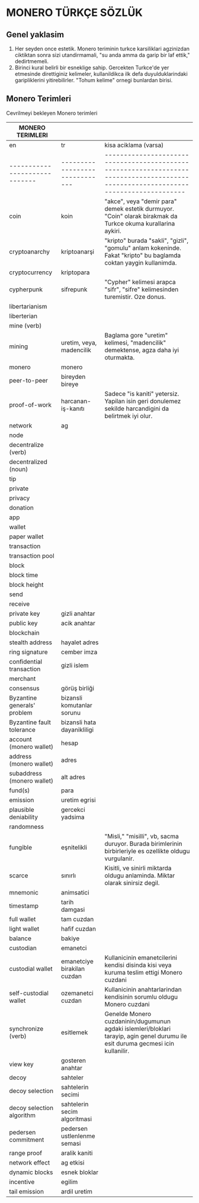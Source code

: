 # MONERO TÜRKÇE SÖZLÜK

## Genel yaklasim

1. Her seyden once estetik.  Monero teriminin turkce karsiliklari
   agzinizdan ciktiktan sonra sizi utandirmamali, "su anda amma da
   garip bir laf ettik," dedirtmemeli.
2. Birinci kural belirli bir esneklige sahip.  Gercekten Turkce'de yer
   etmesinde direttiginiz kelimeler, kullanildikca ilk defa
   duyulduklarindaki garipliklerini yitirebilirler.  "Tohum kelime"
   ornegi bunlardan birisi.

## Monero Terimleri

Cevrilmeyi bekleyen Monero terimleri

| MONERO TERIMLERI            |                              |                                                                                                                                   |
|-----------------------------|------------------------------|-----------------------------------------------------------------------------------------------------------------------------------|
| en                          | tr                           | kisa aciklama (varsa)                                                                                                             |
|-----------------------------|------------------------------|-----------------------------------------------------------------------------------------------------------------------------------|
| coin                        | koin                         | "akce", veya "demir para" demek estetik durmuyor.  "Coin" olarak birakmak da Turkce okuma kurallarina aykiri.                     |
| cryptoanarchy               | kriptoanarşi                 | "kripto" burada "sakli", "gizli", "gomulu" anlam kokeninde.  Fakat "kripto" bu baglamda coktan yaygin kullanimda.                 |
| cryptocurrency              | kriptopara                   |                                                                                                                                   |
| cypherpunk                  | sifrepunk                    | "Cypher" kelimesi arapca "sifr", "sifre" kelimesinden turemistir.  Oze donus.                                                     |
| libertarianism              |                              |                                                                                                                                   |
| liberterian                 |                              |                                                                                                                                   |
| mine (verb)                 |                              |                                                                                                                                   |
| mining                      | uretim, veya, madencilik     | Baglama gore "uretim" kelimesi, "madencilik" demektense, agza daha iyi oturmakta.                                                 |
| monero                      | monero                       |                                                                                                                                   |
| peer-to-peer                | bireyden bireye              |                                                                                                                                   |
| proof-of-work               | harcanan-iş-kanıtı           | Sadece "is kaniti" yetersiz.  Yapilan isin geri donulemez sekilde harcandigini da belirtmek iyi olur.                             |
| network                     | ag                           |                                                                                                                                   |
| node                        |                              |                                                                                                                                   |
| decentralize (verb)         |                              |                                                                                                                                   |
| decentralized (noun)        |                              |                                                                                                                                   |
| tip                         |                              |                                                                                                                                   |
| private                     |                              |                                                                                                                                   |
| privacy                     |                              |                                                                                                                                   |
| donation                    |                              |                                                                                                                                   |
| app                         |                              |                                                                                                                                   |
| wallet                      |                              |                                                                                                                                   |
| paper wallet                |                              |                                                                                                                                   |
| transaction                 |                              |                                                                                                                                   |
| transaction pool            |                              |                                                                                                                                   |
| block                       |                              |                                                                                                                                   |
| block time                  |                              |                                                                                                                                   |
| block height                |                              |                                                                                                                                   |
| send                        |                              |                                                                                                                                   |
| receive                     |                              |                                                                                                                                   |
| private key                 | gizli anahtar                |                                                                                                                                   |
| public key                  | acik anahtar                 |                                                                                                                                   |
| blockchain                  |                              |                                                                                                                                   |
| stealth address             | hayalet adres                |                                                                                                                                   |
| ring signature              | cember imza                  |                                                                                                                                   |
| confidential transaction    | gizli islem                  |                                                                                                                                   |
| merchant                    |                              |                                                                                                                                   |
| consensus                   | görüş birliği                |                                                                                                                                   |
| Byzantine generals' problem | bizansli komutanlar sorunu   |                                                                                                                                   |
| Byzantine fault tolerance   | bizansli hata dayanikliligi  |                                                                                                                                   |
| account (monero wallet)     | hesap                        |                                                                                                                                   |
| address (monero wallet)     | adres                        |                                                                                                                                   |
| subaddress (monero wallet)  | alt adres                    |                                                                                                                                   |
| fund(s)                     | para                         |                                                                                                                                   |
| emission                    | uretim egrisi                |                                                                                                                                   |
| plausible deniability       | gercekci yadsima             |                                                                                                                                   |
| randomness                  |                              |                                                                                                                                   |
| fungible                    | eşnitelikli                  | "Misli," "misilli", vb, sacma duruyor.  Burada birimlerinin birbirleriyle es ozellikte oldugu vurgulanir.                         |
| scarce                      | sınırlı                      | Kisitli, ve sinirli miktarda oldugu anlaminda.  Miktar olarak sinirsiz degil.                                                     |
| mnemonic                    | animsatici                   |                                                                                                                                   |
| timestamp                   | tarih damgasi                |                                                                                                                                   |
| full wallet                 | tam cuzdan                   |                                                                                                                                   |
| light wallet                | hafif cuzdan                 |                                                                                                                                   |
| balance                     | bakiye                       |                                                                                                                                   |
| custodian                   | emanetci                     |                                                                                                                                   |
| custodial wallet            | emanetciye birakilan cuzdan  | Kullanicinin emanetcilerini kendisi disinda kisi veya kuruma teslim ettigi Monero cuzdani                                         |
| self-custodial wallet       | ozemanetci cuzdan            | Kullanicinin anahtarlarindan kendisinin sorumlu oldugu Monero cuzdani                                                             |
| synchronize (verb)          | esitlemek                    | Genelde Monero cuzdaninin/dugumunun agdaki islemleri/bloklari tarayip, agin genel durumu ile esit duruma gecmesi icin kullanilir. |
| view key                    | gosteren anahtar             |                                                                                                                                   |
| decoy                       | sahteler                     |                                                                                                                                   |
| decoy selection             | sahtelerin secimi            |                                                                                                                                   |
| decoy selection algorithm   | sahtelerin secim algoritmasi |                                                                                                                                   |
| pedersen commitment         | pedersen ustlenlenme semasi  |                                                                                                                                   |
| range proof                 | aralik kaniti                |                                                                                                                                   |
| network effect              | ag etkisi                    |                                                                                                                                   |
| dynamic blocks              | esnek bloklar                |                                                                                                                                   |
| incentive                   | egilim                       |                                                                                                                                   |
| tail emission               | ardil uretim                 |                                                                                                                                   |


